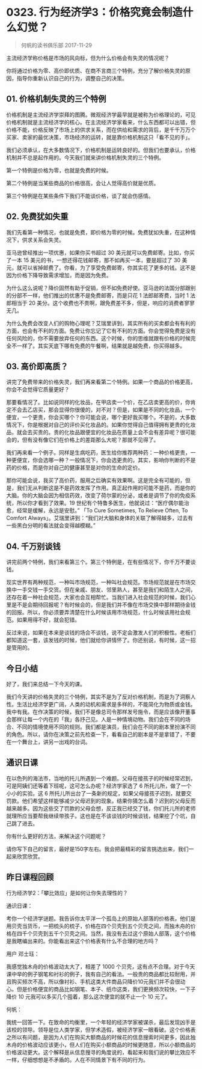 # 0323. 行为经济学3：价格究竟会制造什么幻觉？
> 何帆的读书俱乐部
2017-11-29

主流经济学称价格是市场的风向标，但为什么价格会有失灵的情况呢？

你将通过价格为零、高价即优质、在商不言商三个特例，充分了解价格失灵的原因，指导你重新认识自己的行为，调整自己的决策。

## 01. 价格机制失灵的三个特例

价格机制是主流经济学崇拜的图腾。微观经济学最早就是被称为价格理论的，可见价格机制就是主流经济学的核心。在主流经济学家看来，什么东西都可以出错，但价格不能，价格反映了市场上的供求关系，而在供给和需求的背后，是千千万万个买家、卖家的最优决策，市场经济的运转，就是靠价格机制这只「看不见的手」。

我们必须承认，在大多数情况下，价格机制是运转良好的。但我们也要承认，价格机制并不总是起作用的。今天我们就来讲价格机制失灵的三个特例。

第一个特例是价格为零，也就是免费的时候。

第二个特例是当某些商品的价格很高，会让人觉得高价就是优质。

第三个特例是在某些条件下我们不能谈价格，谈了就会伤感情。

## 02. 免费犹如失重

我们先看第一种情况，也就是免费，即价格为零的时候。免费犹如失重，在这种情况下，供求关系会失灵。

亚马逊曾经推出一项优惠，如果你买书超过 30 美元就可以免费邮寄。比如，你买了一本 15 美元的书，一想还得花钱邮寄，那不如再买一本，要是超过了 30 美元，就可以省掉邮费了。你看，为了享受免费邮寄，你其实花了更多的钱。这不是因为价格下降导致需求增加，而是因为免费。

为什么这么说呢？降价固然有助于促销，但不如免费好使。亚马逊的法国分部跟别的分部不一样，他们推出的优惠不是免费邮寄，而是只花 1 法郎邮寄费，当时 1 法郎相当于 20 美分。这个收费也不贵啊，跟免费差不多，但是，响应的消费者寥寥无几。

为什么免费会改变人们的购物心理呢？艾瑞里讲到，其实所有的买卖都会有有利的方面，也会有不利的方面。免费让你忘记了它有不利的方面。你会觉得免费是没有任何风险的，你不需要放弃任何的东西。这个时候，你的思维就跟有价格的时候完全不一样了。其实天底下哪有免费的午餐啊，结果就是越免费，你买得越多。

## 03. 高价即高质？

讲完了免费带来的价格失灵，我们再来看第二个特例。如果一个商品的价格更高，你会不会觉得它质量更好？

那要看情况了。比如说同样的化妆品，在甲店卖一个价，在乙店卖更高的价，你肯定不会去乙店买，那会显得你很傻的，对不对？但是，如果是不同的化妆品，一个便宜，一个更贵，你会买哪个？你可能会说，哪个更好我买哪个。不是的，大多数情况下，你是根据对自己的评价买化妆品的。如果你觉得自己值得拥有更贵的化妆品，就会去买贵的。贵的化妆品跟便宜的化妆品在质量上会不会有差异呢？很可能会的，但有没有像它们在价格上的差距那么大呢？那就不见得了。

我们再来看一个例子。同样是生病吃药，医生给你推荐两种药：一种价格更贵，一种更便宜，你会选哪一种？一般情况下，你会选更贵的。其实，影响你判断的不是药的价格，而是你对自己的健康甚至是对你的生命的定价。

那你可能会说，我买了高价药，服用之后确实有效果啊。这是完全有可能的，但是，我们无从判断这是不是药效发挥了作用。真正起作用的可能不是药，而是你的大脑。你的大脑会因为相信药效，改变了荷尔蒙的分泌，或者是调节了你的免疫系统，所以你才看到了效果。19 世纪有个特鲁多医生，他就说过：“医疗偶尔能治愈，经常是缓解，永远是安慰。” 「To Cure Sometimes, To Relieve Often, To Comfort Always」。艾瑞里讲到：“我们对大脑和身体的关联了解得越多，过去有一些黑白分明的看法就会变得越模糊。”

## 04. 千万别谈钱

讲完前两个特例，我们来看第三个。第三个特例是，在有些情况下，你千万不要谈钱。

现实世界有两种规范，一种叫市场规范，一种叫社会规范。市场规范就是在市场交换中一手交钱一手交货。但在亲戚、朋友、邻里熟人，甚至是我们和陌生人之间，还存在着一种社会规范，大家也会互相帮忙。当我们进入社会规范的时候，我们心里是不是会期待回报呢？有时候会的，但是我们并不像在市场交换中那样期待金钱的回报。所以，你必须要弄清楚在什么时候该用市场规范，什么时候该用社会规范。如果用得不好，就会犯错。

反过来说，如果在本来是谈钱的场合不谈钱，说不定会激发人们的积极性。老板们都知道这一套，该发钱的时候，他们就给你讲情怀了。你还别说，有时候，这一招是管用的。

## 今日小结

好了，我们来总结一下今天的课。

我们今天讲的价格失灵的三个特例，其实不是为了反对价格机制，而是为了洞察人性。生活比经济学更广阔，人类的动机和需求是多样的，不能简化为物质或金钱。我中有我。在作决策的时候，我们不是像总司令那样发号施令，而是应该像开董事会那样让每一个内在的「我」各抒己见。人是一种情境动物。我们会在不同的场合、不同的情境使用不同的规则。我们都是演员，我们会在不同的剧本里扮演不同的角色。所以，请你在决策之前先检查一下，看看自己的剧本是不是拿错了，不要在一个舞台上，讲另一出戏的台词。

## 通识日课

在以色列的海法市，当地的托儿所遇到一个难题。父母在接孩子的时候经常迟到，可是阿姨们还等着下班呢，这可怎么办呢？经济学家选了 6 所托儿所，做了一个小小的实验。这 6 所托儿所出台了一条新的规定，如果父母接孩子迟到，就要交罚款。他们希望这样能够减少父母迟到的现象。结果你猜怎么着？迟到的父母反而越来越多。因为这些交了罚款的父母会想，反正我已经交了钱，你们托儿所的老师就理所应当要帮我继续带孩子。这也是在不该谈钱的时候谈钱，结果挖了个坑，自己跳了进去。

你有什么更好的方法，来解决这个问题呢？

请你写下自己的留言，最好是150字左右。我会把最精彩的留言挑选出来，我们一起来欣赏欣赏。

## 昨日课程回顾

行为经济学2：「攀比效应」是如何让你失去理性的？

通识日课：

考你一个经济学谜题。我告诉你太平洋一个孤岛上的原始人部落的价格表。他们是用贝壳当货币，一把梳头的梳子，价格在四个贝壳到五个贝壳之间，而独木舟的价格在四千个贝壳到五千个贝壳之间。当然，我没有去过这个原始人部落，这个价格是我瞎编出来的。你能看出来这个价格表有什么不合理的地方吗？

用户 邓士珏：

我感觉独木舟的价格波动太大了，相差了 1000 个贝壳，这有点不合理。对于今天课中举的例子钢笔和衬衫的例子，我有自己的看法。一般贵的商品都比较耐用，并且购买频次不高，所以像衬衫、手机这类大件商品只降价10元我们并不会很动心。但是价格便宜的商品比如钢笔、本子、纸巾这类，我们更换频次较快，一下子降价 10 元我可以多买几个囤着，那么这次便宜的就不止一个 10 元了。

何帆：

我统一回答一下。在致命的均衡里，一个年轻的经济学家被谋杀，最后发现凶手是该校的领导。领导是位人类学家，但学术造假，被经济学家一眼看破。这个价格表之所以有问题，是因为人们在购买大额商品的时候花的信息搜索时间更多，因此独木舟的价格波动应该更小，但人们在购买小额商品的时候更随意，所以小额商品的价格波动更大。这个解释是从信息搜寻的角度说的，看起来和我们说的攀比效应不一样，仔细想想是不矛盾的。人在不同情景下有不同的行为。
